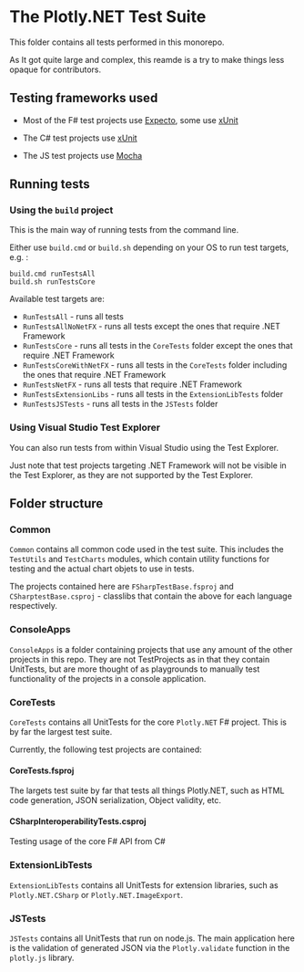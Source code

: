 # The Plotly.NET Test Suite

This folder contains all tests performed in this monorepo.

As It got quite large and complex, this reamde is a try to make things less opaque for contributors.

## Testing frameworks used

- Most of the F# test projects use [Expecto](https://github.com/haf/expecto), some use [xUnit](https://xunit.net/)

- The C# test projects use [xUnit](https://xunit.net/)

- The JS test projects use [Mocha](https://mochajs.org/)

## Running tests

### Using the `build` project

This is the main way of running tests from the command line. 

Either use `build.cmd` or `build.sh` depending on your OS to run test targets, e.g. :

```
build.cmd runTestsAll
build.sh runTestsCore
```

Available test targets are:

- `RunTestsAll` - runs all tests
- `RunTestsAllNoNetFX` - runs all tests except the ones that require .NET Framework
- `RunTestsCore` - runs all tests in the `CoreTests` folder except the ones that require .NET Framework
- `RunTestsCoreWithNetFX` - runs all tests in the `CoreTests` folder including the ones that require .NET Framework
- `RunTestsNetFX` - runs all tests that require .NET Framework
- `RunTestsExtensionLibs` - runs all tests in the `ExtensionLibTests` folder
- `RunTestsJSTests` - runs all tests in the `JSTests` folder

### Using Visual Studio Test Explorer

You can also run tests from within Visual Studio using the Test Explorer.

Just note that test projects targeting .NET Framework will not be visible in the Test Explorer, as they are not supported by the Test Explorer.

## Folder structure

### Common

`Common` contains all common code used in the test suite.
This includes the `TestUtils` and `TestCharts` modules, which contain utility functions for testing and the actual chart objets to use in tests.

The projects contained here are `FSharpTestBase.fsproj` and `CSharptestBase.csproj` - classlibs that contain the above for each language respectively.

### ConsoleApps

`ConsoleApps` is a folder containing projects that use any amount of the other projects in this repo.
They are not TestProjects as in that they contain UnitTests, but are more thought of as playgrounds 
to manually test functionality of the projects in a console application.

### CoreTests

`CoreTests` contains all UnitTests for the core `Plotly.NET` F# project. This is by far the largest test suite.

Currently, the following test projects are contained:

#### CoreTests.fsproj

The largets test suite by far that tests all things Plotly.NET, such as HTML code generation, JSON serialization, Object validity, etc.

#### CSharpInteroperabilityTests.csproj

Testing usage of the core F# API from C#

### ExtensionLibTests

`ExtensionLibTests` contains all UnitTests for extension libraries, such as `Plotly.NET.CSharp` or `Plotly.NET.ImageExport`.

### JSTests

`JSTests` contains all UnitTests that run on node.js. The main application here is the validation of generated JSON via the `Plotly.validate` function in the `plotly.js` library.